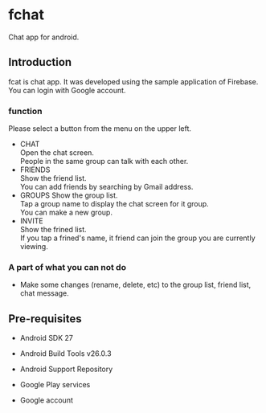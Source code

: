 # fchat

Chat app for android.

## Introduction

fcat is chat app. It was developed using the sample application of Firebase.  
You can login with Google account.

### function
Please select a button from the menu on the upper left.
- CHAT  
Open the chat screen.  
People in the same group can talk with each other.
- FRIENDS  
Show the friend list.  
You can add friends by searching by Gmail address.
- GROUPS
Show the group list.  
Tap a group name to display the chat screen for it group.  
You can make a new group.
- INVITE  
Show the frined list.  
If you tap a frined's name, it friend can join the group you are currently viewing.

### A part of what you can not do
- Make some changes (rename, delete, etc) to the group list, friend list, chat message.

## Pre-requisites
- Android SDK 27
- Android Build Tools v26.0.3
- Android Support Repository
- Google Play services

- Google account
